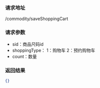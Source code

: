 ### 请求地址

/commodity/saveShoppingCart

### 请求参数
 
* sid：商品尺码id
* shoppingType： 1：购物车 2：预约购物车    
* count：数量

### 返回结果

```json
{}
```
